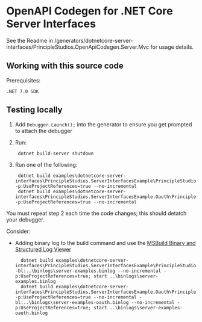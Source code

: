 # OpenAPI Codegen for .NET Core Server Interfaces

See the Readme in /generators/dotnetcore-server-interfaces/PrincipleStudios.OpenApiCodegen.Server.Mvc for usage details.

## Working with this source code

Prerequisites:

    .NET 7.0 SDK

## Testing locally

1. Add `Debugger.Launch();` into the generator to ensure you get prompted to attach the debugger
2. Run:

        dotnet build-server shutdown

3. Run one of the following:

        dotnet build examples\dotnetcore-server-interfaces\PrincipleStudios.ServerInterfacesExample\PrincipleStudios.ServerInterfacesExample.csproj -p:UseProjectReferences=true --no-incremental
        dotnet build examples\dotnetcore-server-interfaces\PrincipleStudios.ServerInterfacesExample.Oauth\PrincipleStudios.ServerInterfacesExample.Oauth.csproj -p:UseProjectReferences=true --no-incremental

You must repeat step 2 each time the code changes; this should detatch your debugger.

Consider:

- Adding binary log to the build command and use the [MSBuild Binary and Structured Log Viewer](https://msbuildlog.com/)

        dotnet build examples\dotnetcore-server-interfaces\PrincipleStudios.ServerInterfacesExample\PrincipleStudios.ServerInterfacesExample.csproj -bl:..\binlogs\server-examples.binlog --no-incremental -p:UseProjectReferences=true; start ..\binlogs\server-examples.binlog
        dotnet build examples\dotnetcore-server-interfaces\PrincipleStudios.ServerInterfacesExample.Oauth\PrincipleStudios.ServerInterfacesExample.Oauth.csproj -p:UseProjectReferences=true --no-incremental -bl:..\binlogs\server-examples-oauth.binlog --no-incremental -p:UseProjectReferences=true; start ..\binlogs\server-examples-oauth.binlog


[1]: https://github.com/microsoft/OpenAPI.NET
[2]: https://docs.microsoft.com/en-us/nuget/consume-packages/package-references-in-project-files